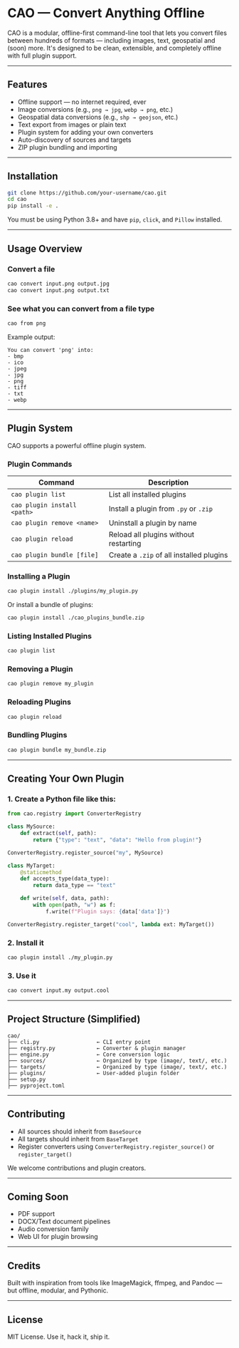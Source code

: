 # CAO — Convert Anything Offline

CAO is a modular, offline-first command-line tool that lets you convert files between hundreds of formats — including images, text, geospatial and (soon) more. It's designed to be clean, extensible, and completely offline with full plugin support.

---

## Features

- Offline support — no internet required, ever
- Image conversions (e.g., `png → jpg`, `webp → png`, etc.)
- Geospatial data conversions (e.g., `shp → geojson`, etc.)
- Text export from images or plain text
- Plugin system for adding your own converters
- Auto-discovery of sources and targets
- ZIP plugin bundling and importing

---

## Installation

```bash
git clone https://github.com/your-username/cao.git
cd cao
pip install -e .
```

You must be using Python 3.8+ and have `pip`, `click`, and `Pillow` installed.

---

## Usage Overview

### Convert a file

```bash
cao convert input.png output.jpg
cao convert input.png output.txt
```

### See what you can convert from a file type

```bash
cao from png
```

Example output:

```
You can convert 'png' into:
- bmp
- ico
- jpeg
- jpg
- png
- tiff
- txt
- webp
```

---

## Plugin System

CAO supports a powerful offline plugin system.

### Plugin Commands

| Command                            | Description                              |
|------------------------------------|------------------------------------------|
| `cao plugin list`                 | List all installed plugins               |
| `cao plugin install <path>`       | Install a plugin from `.py` or `.zip`    |
| `cao plugin remove <name>`        | Uninstall a plugin by name               |
| `cao plugin reload`               | Reload all plugins without restarting    |
| `cao plugin bundle [file]`        | Create a `.zip` of all installed plugins |

### Installing a Plugin

```bash
cao plugin install ./plugins/my_plugin.py
```

Or install a bundle of plugins:

```bash
cao plugin install ./cao_plugins_bundle.zip
```

### Listing Installed Plugins

```bash
cao plugin list
```

### Removing a Plugin

```bash
cao plugin remove my_plugin
```

### Reloading Plugins

```bash
cao plugin reload
```

### Bundling Plugins

```bash
cao plugin bundle my_bundle.zip
```

---

## Creating Your Own Plugin

### 1. Create a Python file like this:

```python
from cao.registry import ConverterRegistry

class MySource:
    def extract(self, path):
        return {"type": "text", "data": "Hello from plugin!"}

ConverterRegistry.register_source("my", MySource)

class MyTarget:
    @staticmethod
    def accepts_type(data_type):
        return data_type == "text"

    def write(self, data, path):
        with open(path, "w") as f:
            f.write(f"Plugin says: {data['data']}")

ConverterRegistry.register_target("cool", lambda ext: MyTarget())
```

### 2. Install it

```bash
cao plugin install ./my_plugin.py
```

### 3. Use it

```bash
cao convert input.my output.cool
```

---

## Project Structure (Simplified)

```
cao/
├── cli.py                  ← CLI entry point
├── registry.py             ← Converter & plugin manager
├── engine.py               ← Core conversion logic
├── sources/                ← Organized by type (image/, text/, etc.)
├── targets/                ← Organized by type (image/, text/, etc.)
├── plugins/                ← User-added plugin folder
├── setup.py
├── pyproject.toml
```

---

## Contributing

- All sources should inherit from `BaseSource`
- All targets should inherit from `BaseTarget`
- Register converters using `ConverterRegistry.register_source()` or `register_target()`

We welcome contributions and plugin creators.

---

## Coming Soon

- PDF support
- DOCX/Text document pipelines
- Audio conversion family
- Web UI for plugin browsing

---

## Credits

Built with inspiration from tools like ImageMagick, ffmpeg, and Pandoc — but offline, modular, and Pythonic.

---

## License

MIT License. Use it, hack it, ship it.
